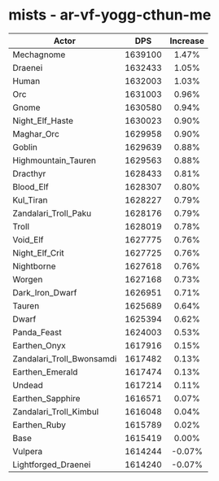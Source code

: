 # mists - ar-vf-yogg-cthun-me
| Actor | DPS | Increase |
|---|:---:|:---:|
|Mechagnome|1639100|1.47%|
|Draenei|1632433|1.05%|
|Human|1632003|1.03%|
|Orc|1631003|0.96%|
|Gnome|1630580|0.94%|
|Night_Elf_Haste|1630023|0.90%|
|Maghar_Orc|1629958|0.90%|
|Goblin|1629639|0.88%|
|Highmountain_Tauren|1629563|0.88%|
|Dracthyr|1628433|0.81%|
|Blood_Elf|1628307|0.80%|
|Kul_Tiran|1628227|0.79%|
|Zandalari_Troll_Paku|1628176|0.79%|
|Troll|1628019|0.78%|
|Void_Elf|1627775|0.76%|
|Night_Elf_Crit|1627725|0.76%|
|Nightborne|1627618|0.76%|
|Worgen|1627168|0.73%|
|Dark_Iron_Dwarf|1626951|0.71%|
|Tauren|1625689|0.64%|
|Dwarf|1625394|0.62%|
|Panda_Feast|1624003|0.53%|
|Earthen_Onyx|1617916|0.15%|
|Zandalari_Troll_Bwonsamdi|1617482|0.13%|
|Earthen_Emerald|1617474|0.13%|
|Undead|1617214|0.11%|
|Earthen_Sapphire|1616571|0.07%|
|Zandalari_Troll_Kimbul|1616048|0.04%|
|Earthen_Ruby|1615789|0.02%|
|Base|1615419|0.00%|
|Vulpera|1614244|-0.07%|
|Lightforged_Draenei|1614240|-0.07%|

